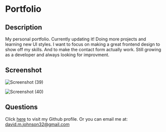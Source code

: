 # Portfolio

## Description

My personal portfolio. Currently updating it! Doing more projects and learning
new UI styles. I want to focus on making a great frontend design to show off my skills. And to
make the contact form actually work. Still growing as a developer and always looking for improvment.

## Screenshot

![Screenshot (39)](https://user-images.githubusercontent.com/72535444/107754949-0c982c80-6cd7-11eb-9f2b-db2e2f406321.png)




![Screenshot (40)](https://user-images.githubusercontent.com/72535444/107754970-128e0d80-6cd7-11eb-9e0f-37d4f81b588e.png)



## Questions
Click [here](https://github.com/DavidMark24) to visit my Github profile.
Or you can email me at: david.m.johnson32@gmail.com